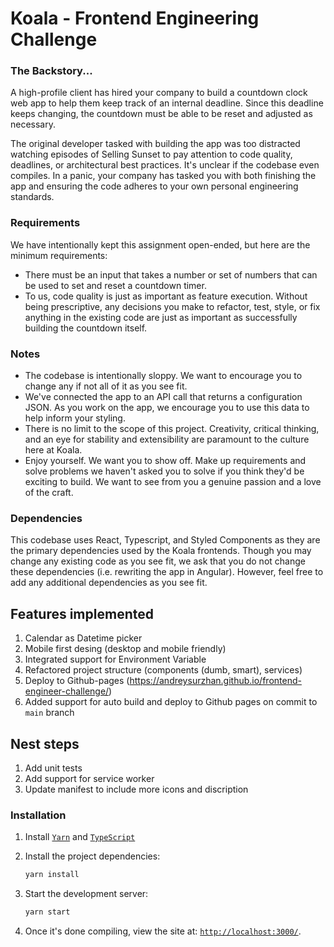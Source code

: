 # Koala - Frontend Engineering Challenge

### The Backstory...
A high-profile client has hired your company to build a countdown clock web app to help them keep track of an internal deadline. Since this deadline keeps changing, the countdown must be able to be reset and adjusted as necessary.

The original developer tasked with building the app was too distracted watching episodes of Selling Sunset to pay attention to code quality, deadlines, or architectural best practices. It's unclear if the codebase even compiles. In a panic, your company has tasked you with both finishing the app and ensuring the code adheres to your own personal engineering standards.

### Requirements
We have intentionally kept this assignment open-ended, but here are the minimum requirements:

- There must be an input that takes a number or set of numbers that can be used to set and reset a countdown timer.
- To us, code quality is just as important as feature execution. Without being prescriptive, any decisions you make to refactor, test, style, or fix anything in the existing code are just as important as successfully building the countdown itself.

### Notes
- The codebase is intentionally sloppy. We want to encourage you to change any if not all of it as you see fit.
- We've connected the app to an API call that returns a configuration JSON. As you work on the app, we encourage you to use this data to help inform your styling.
- There is no limit to the scope of this project. Creativity, critical thinking, and an eye for stability and extensibility are paramount to the culture here at Koala.
- Enjoy yourself. We want you to show off. Make up requirements and solve problems we haven't asked you to solve if you think they'd be exciting to build. We want to see from you a genuine passion and a love of the craft.

### Dependencies
This codebase uses React, Typescript, and Styled Components as they are the primary dependencies used by the Koala frontends. Though you may change any existing code as you see fit, we ask that you do not change these dependencies (i.e. rewriting the app in Angular). However, feel free to add any additional dependencies as you see fit.

## Features implemented
1. Calendar as Datetime picker
1. Mobile first desing (desktop and mobile friendly)
1. Integrated support for Environment Variable
1. Refactored project structure (components (dumb, smart), services)
1. Deploy to Github-pages (https://andreysurzhan.github.io/frontend-engineer-challenge/)
1. Added support for auto build and deploy to Github pages on commit to `main` branch

## Nest steps
1. Add unit tests
1. Add support for service worker
1. Update manifest to include more icons and discription

### Installation

1. Install [`Yarn`](https://yarnpkg.com/en/) and [`TypeScript`](https://www.typescriptlang.org)

2. Install the project dependencies:

    ```bash
    yarn install
    ```

3. Start the development server:

    ```bash
    yarn start
    ```

4. Once it's done compiling, view the site at: [`http://localhost:3000/`](http://localhost:3000/).
